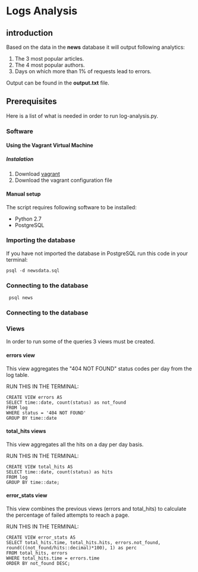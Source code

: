 # Logs Analysis

## introduction

Based on the data in the __news__ database it will output following analytics:
1. The 3 most popular articles.
2. The 4 most popular authors.
3. Days on which more than 1% of requests lead to errors.

Output can be found in the **output.txt** file.

## Prerequisites

Here is a list of what is needed in order to run log-analysis.py.

### Software

#### Using the Vagrant Virtual Machine
##### Instalation
1. Download [vagrant](https://www.vagrantup.com/downloads.html)
2. Download the vagrant configuration file 

#### Manual setup

The script requires following software to be installed:
* Python 2.7
* PostgreSQL

### Importing the database

If you have not imported the database in PostgreSQL run this code in your terminal:
```
psql -d newsdata.sql
```

### Connecting to the database
```
 psql news
```
### Connecting to the database

### Views

In order to run some of the queries 3 views must be created.

#### **errors** view

This view aggregates the "404 NOT FOUND" status codes per day from the log table.

RUN THIS IN THE TERMINAL: 
```
CREATE VIEW errors AS
SELECT time::date, count(status) as not_found
FROM log
WHERE status = '404 NOT FOUND'
GROUP BY time::date
```

#### **total_hits** views

This view aggregates all the hits on a day per day basis.

RUN THIS IN THE TERMINAL: 
```
CREATE VIEW total_hits AS
SELECT time::date, count(status) as hits
FROM log
GROUP BY time::date;
```

#### **error_stats** view

This view combines the previous views (errors and total_hits) to calculate the percentage of failed attempts to reach a page.

RUN THIS IN THE TERMINAL:
```
CREATE VIEW error_stats AS
SELECT total_hits.time, total_hits.hits, errors.not_found, round(((not_found/hits::decimal)*100), 1) as perc
FROM total_hits, errors
WHERE total_hits.time = errors.time
ORDER BY not_found DESC;
```


